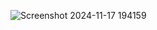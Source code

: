 ![Screenshot 2024-11-17 194159](https://github.com/user-attachments/assets/b2951990-5a7f-4f4e-969d-22d5318c2d47)
